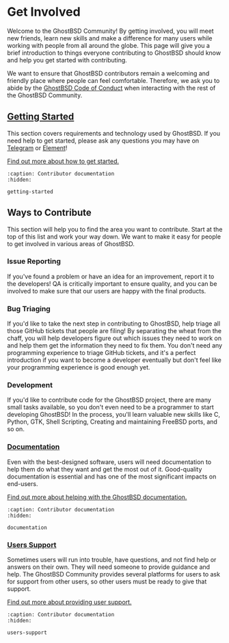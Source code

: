 Get Involved
============

Welcome to the GhostBSD Community! By getting involved, you will meet new friends, learn new skills and make a difference for many users while working with people from all around the globe. This page will give you a brief introduction to things everyone contributing to GhostBSD should know and help you get started with contributing.

We want to ensure that GhostBSD contributors remain a welcoming and friendly place where people can feel comfortable. Therefore, we ask you to abide by the [GhostBSD Code of Conduct](../CoC.md) when interacting with the rest of the GhostBSD Community.

## [Getting Started](getting-started.md)

This section covers requirements and technology used by GhostBSD. If you need help to get started, please ask any questions you may have on [Telegram](https://t.me/ghostbsd) or [Element](https://app.element.io/#/room/#ghostbsd:matrix.org)!

[Find out more about how to get started.](getting-started.md)

```{toctree}
:caption: Contributor documentation
:hidden:

getting-started
```

## Ways to Contribute
This section will help you to find the area you want to contribute. Start at the top of this list and work your way down. We want to make it easy for people to get involved in various areas of GhostBSD.

### Issue Reporting
If you've found a problem or have an idea for an improvement, report it to the developers! QA is critically important to ensure quality, and you can be involved to make sure that our users are happy with the final products.

### Bug Triaging
If you'd like to take the next step in contributing to GhostBSD, help triage all those GitHub tickets that people are filing! By separating the wheat from the chaff, you will help developers figure out which issues they need to work on and help them get the information they need to fix them. You don't need any programming experience to triage GitHub tickets, and it's a perfect introduction if you want to become a developer eventually but don't feel like your programming experience is good enough yet.

### Development
If you'd like to contribute code for the GhostBSD project, there are many small tasks available, so you don't even need to be a programmer to start developing GhostBSD! In the process, you'll learn valuable new skills like C, Python, GTK, Shell Scripting, Creating and maintaining FreeBSD ports, and so on.

### [Documentation](documentation.md)
Even with the best-designed software, users will need documentation to help them do what they want and get the most out of it.  Good-quality documentation is essential and has one of the most significant impacts on end-users.

[Find out more about helping with the GhostBSD documentation.](documentation.md)

```{toctree}
:caption: Contributor documentation
:hidden:

documentation
```

### [Users Support](users-support.md)
Sometimes users will run into trouble, have questions, and not find help or answers on their own. They will need someone to provide guidance and help. The GhostBSD Community provides several platforms for users to ask for support from other users, so other users must be ready to give that support.


[Find out more about providing user support.](users-support.md)

```{toctree}
:caption: Contributor documentation
:hidden:

users-support
```